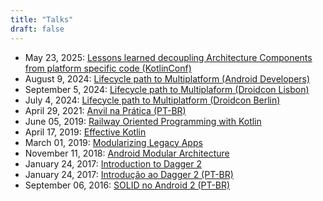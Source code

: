```yaml
---
title: "Talks"
draft: false
---
```


- May 23, 2025: [Lessons learned decoupling Architecture Components from platform specific code (KotlinConf)](https://youtu.be/jDz_yNZkEzk)
- August 9, 2024: [Lifecycle path to Multiplatform (Android Developers)](https://www.youtube.com/watch?v=k1PIzEIO6jo)
- September 5, 2024: [Lifecycle path to Multiplaform (Droidcon Lisbon)](https://youtu.be/Fd7jJaMN968)
- July 4, 2024: [Lifecycle path to Multiplatform (Droidcon Berlin)](https://www.droidcon.com/2024/08/30/androidx-lifecycles-path-to-multiplatform)
- April 29, 2021: [Anvil na Prática (PT-BR)](https://www.youtube.com/watch?v=AVZlStXTJJg)
- June 05, 2019: [Railway Oriented Programming with Kotlin](https://speakerdeck.com/marcellogalhardo/railway-oriented-programming-with-kotlin)
- April 17, 2019: [Effective Kotlin](https://speakerdeck.com/marcellogalhardo/effective-kotlin)
- March 01, 2019: [Modularizing Legacy Apps](https://speakerdeck.com/marcellogalhardo/modularizing-legacy-apps)
- November 11, 2018: [Android Modular Architecture](https://speakerdeck.com/marcellogalhardo/android-modular-architecture)
- January 24, 2017: [Introduction to Dagger 2](https://speakerdeck.com/marcellogalhardo/introduction-to-dagger-2)
- January 24, 2017: [Introdução ao Dagger 2 (PT-BR)](https://speakerdeck.com/marcellogalhardo/introducao-ao-dagger-2)
- September 06, 2016: [SOLID no Android 2 (PT-BR)](https://speakerdeck.com/marcellogalhardo/solid-no-desenvolvimento-android)
